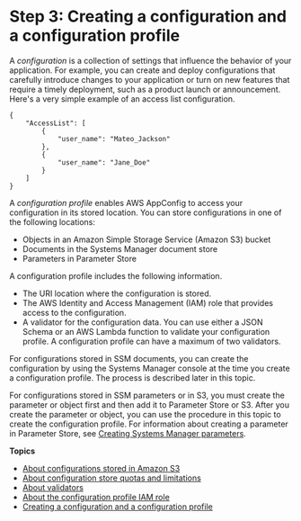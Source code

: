 # Step 3: Creating a configuration and a configuration profile<a name="appconfig-creating-configuration-and-profile"></a>

A *configuration* is a collection of settings that influence the behavior of your application\. For example, you can create and deploy configurations that carefully introduce changes to your application or turn on new features that require a timely deployment, such as a product launch or announcement\. Here's a very simple example of an access list configuration\. 

```
{
    "AccessList": [
        {
            "user_name": "Mateo_Jackson"
        },
        {
            "user_name": "Jane_Doe"
        }
    ]
}
```

A *configuration profile* enables AWS AppConfig to access your configuration in its stored location\. You can store configurations in one of the following locations:
+ Objects in an Amazon Simple Storage Service \(Amazon S3\) bucket
+ Documents in the Systems Manager document store
+ Parameters in Parameter Store

A configuration profile includes the following information\.
+ The URI location where the configuration is stored\. 
+ The AWS Identity and Access Management \(IAM\) role that provides access to the configuration\.
+ A validator for the configuration data\. You can use either a JSON Schema or an AWS Lambda function to validate your configuration profile\. A configuration profile can have a maximum of two validators\.

For configurations stored in SSM documents, you can create the configuration by using the Systems Manager console at the time you create a configuration profile\. The process is described later in this topic\. 

For configurations stored in SSM parameters or in S3, you must create the parameter or object first and then add it to Parameter Store or S3\. After you create the parameter or object, you can use the procedure in this topic to create the configuration profile\. For information about creating a parameter in Parameter Store, see [Creating Systems Manager parameters](sysman-paramstore-su-create.md)\.

**Topics**
+ [About configurations stored in Amazon S3](appconfig-creating-configuration-and-profile-S3-source.md)
+ [About configuration store quotas and limitations](appconfig-creating-configuration-and-profile-quotas.md)
+ [About validators](appconfig-creating-configuration-and-profile-validators.md)
+ [About the configuration profile IAM role](appconfig-creating-configuration-and-profile-iam-role.md)
+ [Creating a configuration and a configuration profile](appconfig-creating-configuration-and-profile-console.md)